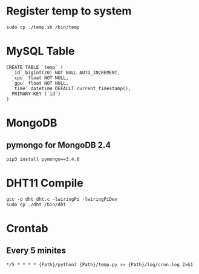 # Register temp to system
```
sudo cp ./temp.sh /bin/temp
```

# MySQL Table
```
CREATE TABLE `temp` (
  `id` bigint(20) NOT NULL AUTO_INCREMENT,
  `cpu` float NOT NULL,
  `gpu` float NOT NULL,
  `time` datetime DEFAULT current_timestamp(),
  PRIMARY KEY (`id`)
)
```

# MongoDB
## pymongo for MongoDB 2.4
```
pip3 install pymongo==3.4.0
```

# DHT11 Compile
```
gcc -o dht dht.c -lwiringPi -lwiringPiDev
sudo cp ./dht /bin/dht
```

# Crontab

## Every 5 minites 

```
*/5 * * * * {Path}/python3 {Path}/temp.py >> {Path}/log/cron.log 2>&1
```